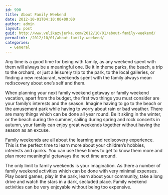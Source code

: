 ```yaml
---
id: 990
title: About Family Weekend
date: 2012-10-01T04:10:00+00:00
author: admin
layout: post
guid: http://www.velikazvjerka.com/2012/10/01/about-family-weekend/
permalink: /2012/10/01/about-family-weekend/
categories:
  - General
---
```

Any time is a good time for being with family, as any weekend spent with them will always be a meaningful one. Be it in theme parks, the beach, a trip to the orchard, or just a leisurely trip to the park, to the local galleries, or finding a new restaurant, weekends spent with the family always mean rediscovery about one&#8217;s self and them.

When planning your next family weekend getaway or family weekend vacation, apart from the budget, the first two things you must consider are your family&#8217;s interests and the season. Imagine having to go to the beach or the amusement park while having to worry about rain or bad weather. There are many things which can be done all year round. Be it skiing in the winter, or the beach during the summer, sailing during spring and rock concerts in autumn, your family can enjoy great weekends together without having the season as an excuse.

Family weekends are all about the learning and rediscovery experience. This is the perfect time to learn more about your children&#8217;s hobbies, interests and quirks. You can use these times to get to know them more and plan more meaningful getaways the next time around.

The only limit to family weekends is your imagination. As there a number of family weekend activities which can be done with very minimal expenses. Play board games, play in the park, learn about your community, take a long drive and watch the stars in a dark, secluded place. Family weekend activities can be very enjoyable without being too expensive.